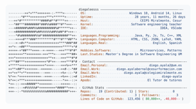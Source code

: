 <a href="https://github.com/diegaless/diegaless">
  <picture>
    <source media="(prefers-color-scheme: dark)" srcset="https://raw.githubusercontent.com/diegaless/diegaless/main/dark_mode.svg">
    <img alt="Diegaless GitHub Profile" src="https://raw.githubusercontent.com/diegaless/diegaless/main/light_mode.svg">
  </picture>
</a>
